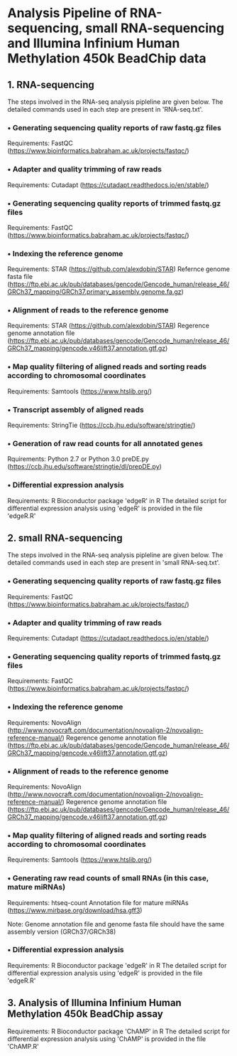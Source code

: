# Analysis Pipeline of RNA-sequencing, small RNA-sequencing and Illumina Infinium Human Methylation 450k BeadChip data

## 1. RNA-sequencing

The steps involved in the RNA-seq analysis pipleline are given below. The detailed commands used in each step are present in 'RNA-seq.txt'.

### • Generating sequencing quality reports of raw fastq.gz files

Requirements: 
FastQC (https://www.bioinformatics.babraham.ac.uk/projects/fastqc/)

### • Adapter and quality trimming of raw reads

Requirements: 
Cutadapt (https://cutadapt.readthedocs.io/en/stable/)

### • Generating sequencing quality reports of trimmed fastq.gz files

Requirements: 
FastQC (https://www.bioinformatics.babraham.ac.uk/projects/fastqc/)

### • Indexing the reference genome

Requirements:
STAR (https://github.com/alexdobin/STAR)
Refernce genome fasta file (https://ftp.ebi.ac.uk/pub/databases/gencode/Gencode_human/release_46/GRCh37_mapping/GRCh37.primary_assembly.genome.fa.gz)

### • Alignment of reads to the reference genome

Requirements: 
STAR (https://github.com/alexdobin/STAR)
Regerence genome annotation file (https://ftp.ebi.ac.uk/pub/databases/gencode/Gencode_human/release_46/GRCh37_mapping/gencode.v46lift37.annotation.gtf.gz)

### • Map quality filtering of aligned reads and sorting reads according to chromosomal coordinates

Requirements:
Samtools (https://www.htslib.org/)

### • Transcript assembly of aligned reads

Requirements:
StringTie (https://ccb.jhu.edu/software/stringtie/)

### • Generation of raw read counts for all annotated genes

Rquirements:
Python 2.7 or Python 3.0
preDE.py (https://ccb.jhu.edu/software/stringtie/dl/prepDE.py)

### • Differential expression analysis

Requirements: 
R
Bioconductor package 'edgeR' in R
The detailed script for differential expression analysis using 'edgeR' is provided in the file 'edgeR.R'

## 2. small RNA-sequencing

The steps involved in the RNA-seq analysis pipleline are given below. The detailed commands used in each step are present in 'small RNA-seq.txt'.

### • Generating sequencing quality reports of raw fastq.gz files

Requirements: 
FastQC (https://www.bioinformatics.babraham.ac.uk/projects/fastqc/)

### • Adapter and quality trimming of raw reads

Requirements: 
Cutadapt (https://cutadapt.readthedocs.io/en/stable/)

### • Generating sequencing quality reports of trimmed fastq.gz files

Requirements: 
FastQC (https://www.bioinformatics.babraham.ac.uk/projects/fastqc/)

### • Indexing the reference genome

Requirements:
NovoAlign (http://www.novocraft.com/documentation/novoalign-2/novoalign-reference-manual/)
Regerence genome annotation file (https://ftp.ebi.ac.uk/pub/databases/gencode/Gencode_human/release_46/GRCh37_mapping/gencode.v46lift37.annotation.gtf.gz)

### • Alignment of reads to the reference genome

Requirements: 
NovoAlign (http://www.novocraft.com/documentation/novoalign-2/novoalign-reference-manual/)
Regerence genome annotation file (https://ftp.ebi.ac.uk/pub/databases/gencode/Gencode_human/release_46/GRCh37_mapping/gencode.v46lift37.annotation.gtf.gz)

### • Map quality filtering of aligned reads and sorting reads according to chromosomal coordinates

Requirements:
Samtools (https://www.htslib.org/)

### • Generating raw read counts of small RNAs (in this case, mature miRNAs)

Requirements:
htseq-count
Annotation file for mature miRNAs (https://www.mirbase.org/download/hsa.gff3)

Note: Genome annotation file and genome fasta file should have the same assembly version (GRCh37/GRCh38)

### • Differential expression analysis

Requirements: 
R
Bioconductor package 'edgeR' in R
The detailed script for differential expression analysis using 'edgeR' is provided in the file 'edgeR.R'

## 3. Analysis of Illumina Infinium Human Methylation 450k BeadChip assay

Requirements: 
R
Bioconductor package 'ChAMP' in R
The detailed script for differential expression analysis using 'ChAMP' is provided in the file 'ChAMP.R'

